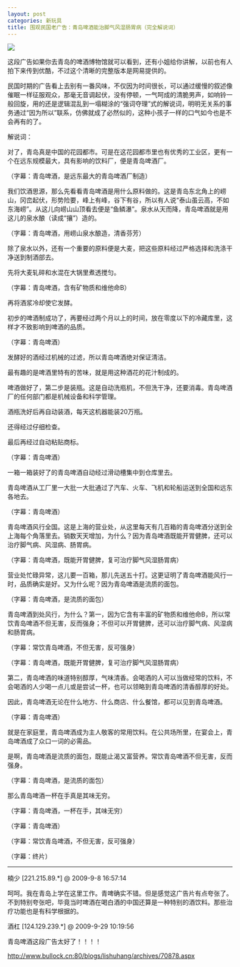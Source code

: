 ```yaml
---
layout: post
categories: 新玩具
title: 围观民国老广告：青岛啤酒能治脚气风湿肠胃病（完全解说词）
---
```


![](http://ww1.sinaimg.cn/large/4b91f9d5gy1g577oat4a4j20gn0bcwmj.jpg)

这段广告如果你去青岛的啤酒博物馆就可以看到，还有小姐给你讲解，以前也有人拍下来传到优酷，不过这个清晰的完整版本是网易提供的。

民国时期的广告看上去别有一番风味，不仅因为时间很长，可以通过缓慢的叙述像催眠一样征服观众，那毫无音调起伏，没有停顿，一气呵成的清脆男声，如响铃一般回旋，用的还是逻辑混乱到一塌糊涂的“强词夺理”式的解说词，明明无关系的事务通过“因为所以”联系，仿佛就成了必然似的，这种小孩子一样的口气如今也是不会再有的了。

解说词：

对了，青岛真是中国的花园都市。可是在这花园都市里也有优秀的工业区，更有一个在远东规模最大，具有影响的饮料厂，便是青岛啤酒厂。

（字幕：青岛啤酒，是远东最大的青岛啤酒厂制造）

我们饮酒思源，那么先看看青岛啤酒是用什么原料做的。这是青岛东北角上的崂山，冈峦起伏，形势险要，峰上有峰，谷下有谷，所以有人说“泰山虽云高，不如东海崂”。从这儿向崂山山顶看去便是“鱼鳞瀑”。泉水从天而降，青岛啤酒就是用这儿的泉水酿（读成“攘”）造的。

（字幕：青岛啤酒，用崂山泉水酿造，清香芬芳）

除了泉水以外，还有一个重要的原料便是大麦，把这些原料经过严格选择和洗涤干净送到制酒部去。

先将大麦轧碎和水混在大锅里煮透搅匀。

（字幕：青岛啤酒，含有矿物质和维他命B）

再将酒浆冷却使它发酵。

初步的啤酒制成功了，再要经过两个月以上的时间，放在零度以下的冷藏库里，这样才不致影响到啤酒的品质。

（字幕：青岛啤酒）

发酵好的酒经过机械的过滤，所以青岛啤酒绝对保证清洁。

最有趣的是啤酒里特有的苦味，就是用这种酒花的花汁制成的。

啤酒做好了，第二步是装瓶。这是自动洗瓶机，不但洗干净，还要消毒。青岛啤酒厂的任何部门都是机械设备和科学管理。

酒瓶洗好后再自动装酒，每天这机器能装20万瓶。

还得经过仔细检查。

最后再经过自动粘贴商标。

（字幕：青岛啤酒）

一箱一箱装好了的青岛啤酒自动经过滑动槽集中到仓库里去。

青岛啤酒从工厂里一大批一大批通过了汽车、火车、飞机和轮船运送到全国和远东各地去。

（字幕：青岛啤酒）

青岛啤酒风行全国。这是上海的营业处，从这里每天有几百箱的青岛啤酒分送到全上海每个角落里去。销数天天增加，为什么？因为青岛啤酒既能开胃健脾，还可以治疗脚气病、风湿病、肠胃病。

（字幕：青岛啤酒，既能开胃健脾，复可治疗脚气风湿肠胃病）

营业处忙碌异常，这儿要一百箱，那儿先送五十打。这更证明了青岛啤酒能风行一时，品质确实是好。又为什么呢？因为青岛啤酒是流质的面包。

（字幕：青岛啤酒，是流质的面包）

青岛啤酒到处风行，为什么？第一，因为它含有丰富的矿物质和维他命B，所以常饮青岛啤酒不但无害，反而强身；不但可以开胃健脾，还可以治疗脚气病、风湿病和肠胃病。

（字幕：常饮青岛啤酒，不但无害，反可强身）

（字幕：青岛啤酒，既能开胃健脾，复可治疗脚气风湿肠胃病）

第二，青岛啤酒的味道特别醇厚，气味清香。会喝酒的人可以当做经常的饮料，不会喝酒的人少喝一点儿或是尝试一杯，也可以领略到青岛啤酒的清香醇厚的好处。

因此，青岛啤酒无论在什么地方、什么商店、什么餐馆，都可以见到青岛啤酒。

（字幕：青岛啤酒）

就是在家庭里，青岛啤酒成为主人敬客的常用饮料。在公共场所里，在宴会上，青岛啤酒成了众口一词的必需品。

是啊，青岛啤酒是流质的面包，既能止渴又富营养。常饮青岛啤酒不但无害，反而强身。

（字幕：青岛啤酒，是流质的面包）

那么青岛啤酒一杯在手真是其味无穷。

（字幕：青岛啤酒，一杯在手，其味无穷）

（字幕：青岛啤酒）

（字幕：常饮青岛啤酒，不但无害，反可强身）

（字幕：终片）

---

楠少 [221.215.89.*] @ 2009-9-8 16:57:14

呵呵。我在青岛上学在这里工作。青啤确实不错。但是感觉这广告片有点夸张了。不到特别夸张吧，毕竟当时啤酒在喝白酒的中国还算是一种特别的酒饮料。那些治疗功能也是有科学根据的。

酒杠 [124.129.239.*] @ 2009-9-29 10:19:56

青岛啤酒这段广告太好了！！！！

<http://www.bullock.cn:80/blogs/lishuhang/archives/70878.aspx>